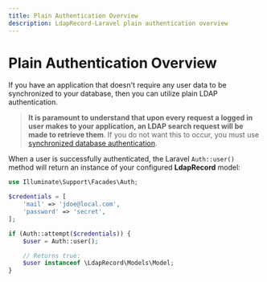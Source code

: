 ```yaml
---
title: Plain Authentication Overview
description: LdapRecord-Laravel plain authentication overview
---
```


# Plain Authentication Overview

If you have an application that doesn't require any user data to be synchronized to your database,
then you can utilize plain LDAP authentication.

> **It is paramount to understand that upon every request a logged in user makes to your application,
> an LDAP search request will be made to retrieve them**. If you do not want this to occur, you must
> use [synchronized database authentication](/docs/laravel/v2/auth/database).

When a user is successfully authenticated, the Laravel `Auth::user()` method
will return an instance of your configured **LdapRecord** model:

```php
use Illuminate\Support\Facades\Auth;

$credentials = [
    'mail' => 'jdoe@local.com',
    'password' => 'secret',
];

if (Auth::attempt($credentials)) {
    $user = Auth::user();

    // Returns true:
    $user instanceof \LdapRecord\Models\Model;
}
```
